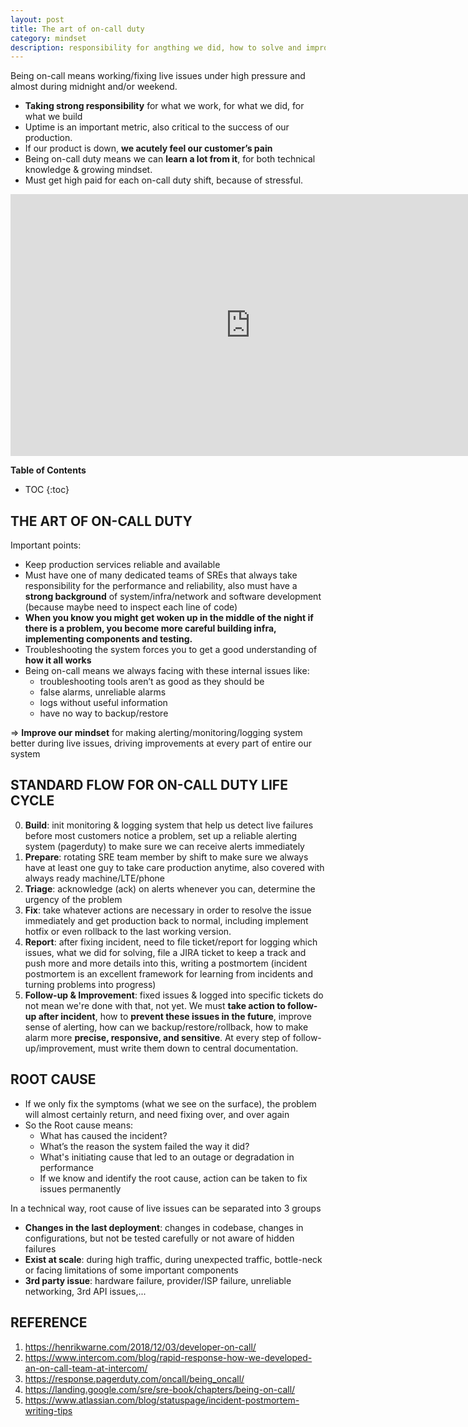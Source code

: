 ```yaml
---
layout: post
title: The art of on-call duty
category: mindset
description: responsibility for angthing we did, how to solve and improve after incidents
---
```


Being on-call means working/fixing live issues under high pressure and almost during midnight and/or weekend.
* **Taking strong responsibility** for what we work, for what we did, for what we build
* Uptime is an important metric, also critical to the success of our production.
* If our product is down, **we acutely feel our customer’s pain**
* Being on-call duty means we can **learn a lot from it**, for both technical knowledge & growing mindset. 
* Must get high paid for each on-call duty shift, because of stressful.

<iframe src="https://giphy.com/embed/NTur7XlVDUdqM" width="768" height="419" frameBorder="0" class="giphy-embed" allowFullScreen></iframe>
<!--description-->

**Table of Contents**
* TOC
{:toc}


## THE ART OF ON-CALL DUTY

Important points:
* Keep production services reliable and available
* Must have one of many dedicated teams of SREs that always take responsibility for the performance and reliability, also must have a **strong background** of system/infra/network and software development (because maybe need to inspect each line of code)
* **When you know you might get woken up in the middle of the night if there is a problem, you become more careful building infra, implementing components and testing.**
* Troubleshooting the system forces you to get a good understanding of **how it all works**
* Being on-call means we always facing with these internal issues like:
    - troubleshooting tools aren’t as good as they should be
    - false alarms, unreliable alarms
    - logs without useful information
    - have no way to backup/restore

=> **Improve our mindset** for making alerting/monitoring/logging system better during live issues, driving improvements at every part of entire our system

## STANDARD FLOW FOR ON-CALL DUTY LIFE CYCLE

0. **Build**: init monitoring & logging system that help us detect live failures before most customers notice a problem, set up a reliable alerting system (pagerduty) to make sure we can receive alerts immediately 
1. **Prepare**: rotating SRE team member by shift to make sure we always have at least one guy to take care production anytime, also covered with always ready machine/LTE/phone
2. **Triage**: acknowledge (ack) on alerts whenever you can, determine the urgency of the problem
3. **Fix**: take whatever actions are necessary in order to resolve the issue immediately and get production back to normal, including implement hotfix or even rollback to the last working version. 
4. **Report**: after fixing incident, need to file ticket/report for logging which issues, what we did for solving, file a JIRA ticket to keep a track and push more and more details into this, writing a postmortem (incident postmortem is an excellent framework for learning from incidents and turning problems into progress)
5. **Follow-up & Improvement**: fixed issues & logged into specific tickets do not mean we're done with that, not yet. We must **take action to follow-up after incident**, how to **prevent these issues in the future**, improve sense of alerting, how can we backup/restore/rollback, how to make alarm more **precise, responsive, and sensitive**. At every step of follow-up/improvement, must write them down to central documentation.

## ROOT CAUSE

* If we only fix the symptoms (what we see on the surface), the problem will almost certainly return, and need fixing over, and over again
* So the Root cause means: 
    - What has caused the incident?
    - What’s the reason the system failed the way it did?
    - What's initiating cause that led to an outage or degradation in performance
    - If we know and identify the root cause, action can be taken to fix issues permanently

In a technical way, root cause of live issues can be separated into 3 groups
- **Changes in the last deployment**: changes in codebase, changes in configurations, but not be tested carefully or not aware of hidden failures
- **Exist at scale**: during high traffic, during unexpected traffic, bottle-neck or facing limitations of some important components
- **3rd party issue**: hardware failure, provider/ISP failure, unreliable networking, 3rd API issues,...

## REFERENCE
1. https://henrikwarne.com/2018/12/03/developer-on-call/
2. https://www.intercom.com/blog/rapid-response-how-we-developed-an-on-call-team-at-intercom/
3. https://response.pagerduty.com/oncall/being_oncall/
4. https://landing.google.com/sre/sre-book/chapters/being-on-call/
5. https://www.atlassian.com/blog/statuspage/incident-postmortem-writing-tips
